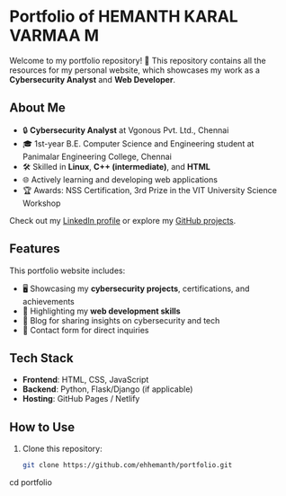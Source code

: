 # Portfolio of HEMANTH KARAL VARMAA M

Welcome to my portfolio repository! 🎉 This repository contains all the resources for my personal website, which showcases my work as a **Cybersecurity Analyst** and **Web Developer**.  

## About Me

- 🔒 **Cybersecurity Analyst** at Vgonous Pvt. Ltd., Chennai  
- 🎓 1st-year B.E. Computer Science and Engineering student at Panimalar Engineering College, Chennai  
- 🛠️ Skilled in **Linux**, **C++ (intermediate)**, and **HTML**  
- 🌐 Actively learning and developing web applications  
- 🏆 Awards: NSS Certification, 3rd Prize in the VIT University Science Workshop  

Check out my [LinkedIn profile](https://www.linkedin.com/in/hemel07) or explore my [GitHub projects](https://github.com/ehhemanth).  

## Features

This portfolio website includes:  
- 🖥️ Showcasing my **cybersecurity projects**, certifications, and achievements  
- 🌟 Highlighting my **web development skills**  
- 📝 Blog for sharing insights on cybersecurity and tech  
- 📧 Contact form for direct inquiries  

## Tech Stack

- **Frontend**: HTML, CSS, JavaScript  
- **Backend**: Python, Flask/Django (if applicable)  
- **Hosting**: GitHub Pages / Netlify  

## How to Use

1. Clone this repository:
   ```bash
   git clone https://github.com/ehhemanth/portfolio.git

cd portfolio

